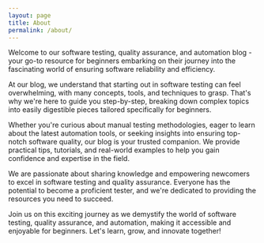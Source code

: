 ```yaml
---
layout: page
title: About
permalink: /about/
---
```


Welcome to our software testing, quality assurance, and automation blog - your go-to resource for beginners embarking on their journey into the fascinating world of ensuring software reliability and efficiency.

At our blog, we understand that starting out in software testing can feel overwhelming, with many concepts, tools, and techniques to grasp. That's why we're here to guide you step-by-step, breaking down complex topics into easily digestible pieces tailored specifically for beginners.

Whether you're curious about manual testing methodologies, eager to learn about the latest automation tools, or seeking insights into ensuring top-notch software quality, our blog is your trusted companion. We provide practical tips, tutorials, and real-world examples to help you gain confidence and expertise in the field.

We are passionate about sharing knowledge and empowering newcomers to excel in software testing and quality assurance. Everyone has the potential to become a proficient tester, and we're dedicated to providing the resources you need to succeed.

Join us on this exciting journey as we demystify the world of software testing, quality assurance, and automation, making it accessible and enjoyable for beginners. Let's learn, grow, and innovate together!

<style>
  .site-name {
    margin-top: -10px;
  }  

  .content-wrapper {
    max-width: 800px;
    margin-left: 150px;
    margin-right: 150px;
  }
</style>
